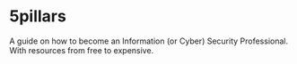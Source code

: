 # 5pillars
A guide on how to become an Information (or Cyber) Security Professional.  With resources from free to expensive.
